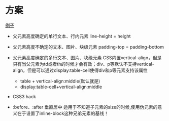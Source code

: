 
# 方案
[例子](https://www.cnblogs.com/cainiao-Shun666/p/6622728.html)

- 父元素高度确定的单行文本、行内元素
    line-height = height
- 父元素高度不确定的文本、图片、块级元素
    padding-top = padding-bottom

- 父元素高度确定的多行文本、图片、块级元素
    CSS内置vertical-align，但是只有当父元素为td或者th的时候才会有效；div、p等默认不支持vertical-align，但是可以通过display:table-cell使得div和p等元素支持该属性
    - table + vertical-align:middle(默认就是)
    - display:table-cell+vertical-align:middle

- CSS3 hack
- :before、:after 垂直居中
    适用于不知道子元素的size的时候,使用伪元素的意义在于设置了inline-block这种兄弟元素的基线！

